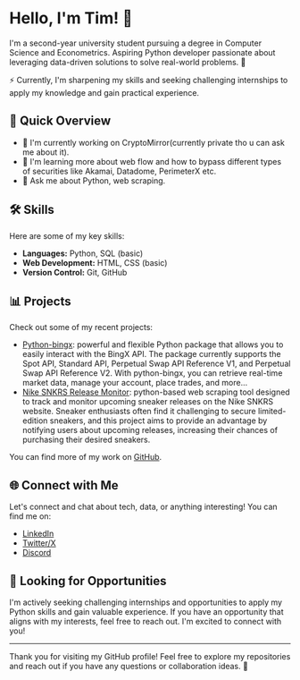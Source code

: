 # Hello, I'm Tim! 👋

I'm a second-year university student pursuing a degree in Computer Science and Econometrics. Aspiring Python developer passionate about leveraging data-driven solutions to solve real-world problems. 🐍

⚡ Currently, I'm sharpening my skills and seeking challenging internships to apply my knowledge and gain practical experience.

## 🚀 Quick Overview

- 🔭 I'm currently working on CryptoMirror(currently private tho u can ask me about it).
- 🌱 I'm learning more about web flow and how to bypass different types of securities like Akamai, Datadome, PerimeterX etc.
- 💬 Ask me about Python, web scraping.

## 🛠️ Skills

Here are some of my key skills:

- **Languages:** Python, SQL (basic)
- **Web Development:** HTML, CSS (basic)
- **Version Control:** Git, GitHub

## 📊 Projects

Check out some of my recent projects:

- [Python-bingx](https://github.com/niewiemczego/python-bingx): powerful and flexible Python package that allows you to easily interact with the BingX API. The package currently supports the Spot API, Standard API, Perpetual Swap API Reference V1, and Perpetual Swap API Reference V2. With python-bingx, you can retrieve real-time market data, manage your account, place trades, and more...
- [Nike SNKRS Release Monitor](https://github.com/niewiemczego/nike-stock-monitor): python-based web scraping tool designed to track and monitor upcoming sneaker releases on the Nike SNKRS website. Sneaker enthusiasts often find it challenging to secure limited-edition sneakers, and this project aims to provide an advantage by notifying users about upcoming releases, increasing their chances of purchasing their desired sneakers.

You can find more of my work on [GitHub](https://github.com/niewiemczego).

## 🌐 Connect with Me

Let's connect and chat about tech, data, or anything interesting! You can find me on:

- [LinkedIn](https://www.linkedin.com/in/tymoteusz-sikora)
- [Twitter/X](https://twitter.com/niewiemczego)
- [Discord](niewiemczego)

## 🤝 Looking for Opportunities

I'm actively seeking challenging internships and opportunities to apply my Python skills and gain valuable experience. If you have an opportunity that aligns with my interests, feel free to reach out. I'm excited to connect with you!

---

Thank you for visiting my GitHub profile! Feel free to explore my repositories and reach out if you have any questions or collaboration ideas. 🥶
